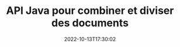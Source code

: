 ---
############################# Static ############################
layout: "product"
date: 2022-10-13T17:30:02
draft: false

product: "Merger"
product_tag: "merger"
platform: "Java"
platform_tag: "java"

############################# Head ############################
head_title: "API de fusion de documents Java | fusionner et supprimer Word Excel PDF XPS EPUB"
head_description: "API de fusion de documents pour Java. Fusionner, diviser, échanger, réorganiser et supprimer des pages de formats PDF, Microsoft Word, Excel, présentations, Visio, XPS et EPUB."

############################# Header ############################
title: "API Java pour combiner et diviser des documents"
description: "Développez des applications hautes performances capables de combiner, extraire, mélanger, couper ou supprimer des pages, des diapositives et des diagrammes lors de vos déplacements."
button:
    enable: true

############################# SubMenu ############################
submenu:
    enable: true
    
    left:
        img_alt: "GroupDocs.Merger for Java"
        image: "https://www.groupdocs.cloud/templates/groupdocs/images/product-logos/groupdocs-merger-java.png"
        product: "GroupDocs.Merger"
        platform: "Java"

    middle:
        button:
            # button loop
            - link: "#overview"
              text: "Aperçu"

            # button loop
            - link: "#features"
              text: "Caractéristiques"

            # button loop
            - link: "#support"
              text: "Support"

            # button loop
            - link: "https://products.groupdocs.app/merger"
              text: "Live Demo"

            # button loop
            - link: "https://purchase.groupdocs.com/pricing/merger/java"
              text: "Pricing"

    right:
        link_download: "https://downloads.groupdocs.com/merger"
        link_learn: "https://docs.groupdocs.com/merger/java/"
        link_buy: "https://purchase.groupdocs.com"

############################# Overview ############################
overview:
    enable: true
    content: |
      GroupDocs.Merger pour Java vous permet de développer rapidement des applications métier haut de gamme en Java. Avec peu de codage, vos applications Java peuvent fusionner, extraire, mélanger, couper et supprimer une seule page ou un lot de pages, de diapositives et de diagrammes. Les opérations de fusion peuvent également être effectuées sur des fichiers sécurisés de format connu et inconnu en appliquant ou en supprimant la protection par mot de passe.  

      
    tabs:
      enable: true
      
      ## TAB ONE ##
      tab_one:
        description: |
          Voici un aperçu de GroupDocs.Merger pour Java :
      
        left:
          enable: true
          icon: "fab fa-html5"
          title: "Opérations sur les documents"
          content: |
            * Modifier l'ordre des pages
            * Supprimer ou supprimer des pages
            * Diviser ou rompre le document
            * Échangez ou mélangez deux pages
            * Rogner une ou plusieurs pages
            * Joindre plusieurs documents
        
        right:
          enable: true
          icon: "fab fa-html5"
          title: "Opérations de sécurité"
          content: |
            * Configurer la sécurité des documents
            * Vérifier l'état de sécurité des documents
            * Définir le mot de passe du document
            * Mettre à jour le mot de passe du document
            * Supprimer le mot de passe du document
      
      ## TAB TWO ##
      tab_two:
        description: |
          GroupDocs.Merger pour Java prend en charge la fusion des [formats de fichier de document] suivants (https://docs.groupdocs.com/merger/java/supported-document-formats/):

        left:
          enable: true
          table:
            # table loop
            - title: "Microsoft Office"
              content: |
                * **Word:** DOC, DOCX, DOCM, DOT, DOTX, DOTM, RTF, TXT
                * **Excel:** XLS, XLSX, XLSM, XLSB, XLTM, XLT, XLTM, XLTX, XLAM, SXC, SpreadsheetML
                * **PowerPoint:** PPT, PPTX, PPS, PPSX, PPSM, POT, POTM, POTX, PPTM
                * **OneNote:** ONE

        right:
          enable: true
          table:
            # table loop
            - title: "OpenDocument & Autres formats"
              content: |
                * **Formats OpenDocument** : ODT, OTT, ODP, OTP, ODS
                * **Mise en page fixe** : PDF, XPS
                * **Images** : BMP, PNG, TIFF
                * **Web** : HTML, MHT, MHTML
                * **Texte** : TXT, CSV, TSV
                * **LaTex** : TEX
                * **Ebook** : EPUB

      ## TAB THREE ##
      tab_three:
        description: |
          GroupDocs.Merger for Java prend en charge la suite Systèmes d'exploitation, Frameworks & Directeur chargé d'emballages:
        
        left:
          enable: true
          table:
            # table loop
            - icon: "fab fa-windows"
              title: "Systèmes d'exploitation"
              content: |
                * Bureau Windows
                * Serveur Windows
                * Linux
                * Mac OS

            # table loop
            - icon: "fas fa-code"
              title: "Cadres pris en charge"
              content: |
                * Java 7 (1.7)
                * Java 8 (1.8)
                * Java 10
                * Java 11 and above

        right:
          enable: true
          table:
            # table loop
            - icon: "fas fa-box"
              title: "Outil d'automatisation de constructioe"
              content: |
                * Maven

            # table loop
            - icon: "fas fa-tools"
              title: "Environnements de développement"
              content: |
                * NetBeans
                * IntelliJ IDEA
                * Eclipse
                
                

############################# Features ############################
features:
    enable: true
    title: "GroupDocs.Merger pour les fonctionnalités Java"

    feature:
      # feature loop
      - icon: "fas fa-copy"
        content: "Fusionnez diverses pages, diapositives et diagrammes dans un seul fichier"
       
      # feature loop
      - icon: "fas fa-eye"
        content: "Extrayez et divisez des documents volumineux en plusieurs fichiers plus petits"

      # feature loop
      - icon: "fas fa-bolt"
        content: "Mélangez et réorganisez les pages, les diapositives ou les diagrammes"
      
      # feature loop
      - icon: "fas fa-file-powerpoint"
        content: "Échangez et échangez deux pages, diapositives ou diagrammes entre eux dans un document"

      # feature loop
      - icon: "fas fa-code"
        content: "Couper et rogner le document en supprimant des pages, des diapositives ou des diagrammes spécifiques"

      # feature loop
      - icon: "fas fa-cloud"
        content: "Supprimer une seule ou une collection de pages, de diapositives ou de diagrammes"

      # feature loop
      - icon: "fas fa-remove-format"
        content: "Assemblez et fusionnez un grand nombre de documents par lots"

      # feature loop
      - icon: "fas fa-comment-slash"
        content: "Vérifier par programmation en Java si un document est sécurisé avec un mot de passe"

      # feature loop
      - icon: "fas fa-location-arrow"
        content: "Définir, réinitialiser et supprimer le mot de passe des formats de documents connus et inconnus"

      # feature loop
      - icon: "fas fa-border-all"
        content: "Diviser un fichier texte en plusieurs par numéros de ligne"

      # feature loop
      - icon: "fas fa-wrench"
        content: "Obtenir la représentation d'image des pages de document"

      # feature loop
      - icon: "fas fa-columns"
        content: "Fusionner plusieurs documents de différents formats en un seul fichier PDF"

      # feature loop
      - icon: "fas fa-file-word"
        content: "Insérer des objets OLE dans les formats PDF, Word, Excel, PowerPoint et Open Document"

      # feature loop
      - icon: "fas fa-envelope"
        content: "Joindre des fichiers par programmation à un document PDF"

      # feature loop
      - icon: "fas fa-print"
        content: "Ajouter un document au diagramme via des objets OLE"

      # feature loop
      - icon: "fas fa-file-archive"
        content: "Fusionnez différents types de documents (DOC, XLS, PPT, etc.) en un seul fichier PDF"

      # feature loop
      - icon: "fas fa-lock"
        content: "Importez facilement des objets OLE dans les types de fichiers Microsoft Word, Excel, Presentation et OpenDocument"

      # feature loop
      - icon: "fas fa-file-code"
        content: "Ajouter d'autres documents à la page de diagramme via des objets OLE"

    more_feature:
      # more_feature_loop
      - title: "Supprimer les pages souhaitées des documents"
        content: |
          L'API GroupDocs.Merger pour Java vous permet de sélectionner et de supprimer les pages indésirables de votre document.
      
      # more_feature_loop
      - title: "Vérifier le mot de passe du format de document inconnu"
        content: "Même si le format d'un document particulier est inconnu, GroupDocs.Merger pour Java vous permet de vérifier et de récupérer le mot de passe du document, s'il est disponible."

      # more_feature_loop
      - title: "Joindre des documents protégés par mot de passe de formats connus"
        content: "GroupDocs.Merger pour Java API vous permet d'obtenir une liste de documents de formats connus et inconnus."

############################# Support ############################
support:
    enable: true

############################# Solutions ############################
solutions:
    enable: true
    title: "GroupDocs.Merger propose des API de visualisation de documents pour d'autres environnements de développement populaires"

    solution:
        # solution loop
        - img_alt: "GroupDocs.Merger for .NET"
          image: "https://www.groupdocs.cloud/templates/groupdocs/images/product-logos/groupdocs-merger-net.png"
          product: "GroupDocs.Merger"
          platform: ".NET"
          link: "/merger/net/"

############################# Back to top ###############################
back_to_top:
  enable: true
---